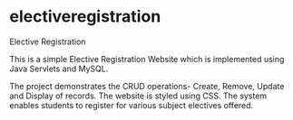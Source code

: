 # electiveregistration
Elective Registration

This is a simple Elective Registration Website which is implemented using Java Servlets and MySQL.

The project demonstrates the CRUD operations- Create, Remove, Update and Display of records. The website is styled using CSS.
The system enables students to register for various subject electives offered.
